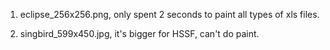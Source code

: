 1. eclipse_256x256.png, only spent 2 seconds to paint all types of xls files.

2. singbird_599x450.jpg, it's bigger for HSSF, can't do paint.